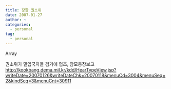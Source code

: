 ```yaml
---
title: 장한 권소위
date: 2007-01-27
author: ~
categories:
  - personal
tag:
  - personal
---
```




Array

권소위가 밀입국자들 검거에 협조, 참모총장보고
http://kookbang.dema.mil.kr/kdd/HearTypeView.jsp?writeDate=20070126&writeDateChk=20070118&menuCd=3004&menuSeq=2&kindSeq=3&menuCnt=30911


 






